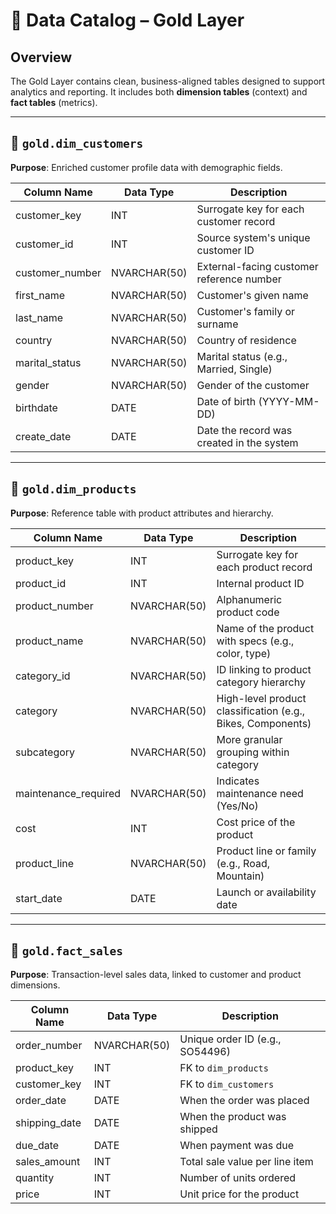 # 📁 Data Catalog – Gold Layer

## Overview  
The Gold Layer contains clean, business-aligned tables designed to support analytics and reporting. It includes both **dimension tables** (context) and **fact tables** (metrics).

---

## 🔹 `gold.dim_customers`

**Purpose**: Enriched customer profile data with demographic fields.

| Column Name     | Data Type    | Description                                                                 |
|------------------|--------------|-----------------------------------------------------------------------------|
| customer_key     | INT          | Surrogate key for each customer record                                     |
| customer_id      | INT          | Source system's unique customer ID                                         |
| customer_number  | NVARCHAR(50) | External-facing customer reference number                                  |
| first_name       | NVARCHAR(50) | Customer's given name                                                      |
| last_name        | NVARCHAR(50) | Customer's family or surname                                               |
| country          | NVARCHAR(50) | Country of residence                                                       |
| marital_status   | NVARCHAR(50) | Marital status (e.g., Married, Single)                                     |
| gender           | NVARCHAR(50) | Gender of the customer                                                     |
| birthdate        | DATE         | Date of birth (YYYY-MM-DD)                                                 |
| create_date      | DATE         | Date the record was created in the system                                  |

---

## 🔹 `gold.dim_products`

**Purpose**: Reference table with product attributes and hierarchy.

| Column Name         | Data Type    | Description                                                                 |
|---------------------|--------------|-----------------------------------------------------------------------------|
| product_key         | INT          | Surrogate key for each product record                                       |
| product_id          | INT          | Internal product ID                                                         |
| product_number      | NVARCHAR(50) | Alphanumeric product code                                                   |
| product_name        | NVARCHAR(50) | Name of the product with specs (e.g., color, type)                          |
| category_id         | NVARCHAR(50) | ID linking to product category hierarchy                                    |
| category            | NVARCHAR(50) | High-level product classification (e.g., Bikes, Components)                |
| subcategory         | NVARCHAR(50) | More granular grouping within category                                      |
| maintenance_required| NVARCHAR(50) | Indicates maintenance need (Yes/No)                                         |
| cost                | INT          | Cost price of the product                                                   |
| product_line        | NVARCHAR(50) | Product line or family (e.g., Road, Mountain)                               |
| start_date          | DATE         | Launch or availability date                                                 |

---

## 🔸 `gold.fact_sales`

**Purpose**: Transaction-level sales data, linked to customer and product dimensions.

| Column Name     | Data Type    | Description                                                                 |
|------------------|--------------|-----------------------------------------------------------------------------|
| order_number     | NVARCHAR(50) | Unique order ID (e.g., SO54496)                                             |
| product_key      | INT          | FK to `dim_products`                                                       |
| customer_key     | INT          | FK to `dim_customers`                                                      |
| order_date       | DATE         | When the order was placed                                                  |
| shipping_date    | DATE         | When the product was shipped                                               |
| due_date         | DATE         | When payment was due                                                       |
| sales_amount     | INT          | Total sale value per line item                                             |
| quantity         | INT          | Number of units ordered                                                    |
| price            | INT          | Unit price for the product                                                 |
